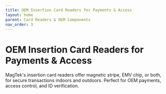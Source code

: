 ```yaml
---
title: OEM Insertion Card Readers for Payments & Access
layout: home
parent: Card Readers & OEM Components
nav_order: 3
---
```


# OEM Insertion Card Readers for Payments & Access

MagTek's insertion card readers offer magnetic stripe, EMV chip, or both, for secure transactions indoors and outdoors. Perfect for OEM payments, access control, and ID verification.